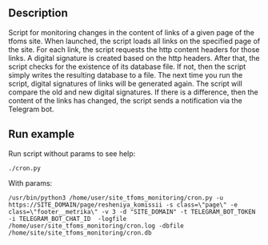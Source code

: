 ## Description

Script for monitoring changes in the content of links of a given page of the tfoms site.
When launched, the script loads all links on the specified page of the site. For each link, the script requests the http content headers for those links. A digital signature is created based on the http headers. After that, the script checks for the existence of its database file. If not, then the script simply writes the resulting database to a file. The next time you run the script, digital signatures of links will be generated again. The script will compare the old and new digital signatures. If there is a difference, then the content of the links has changed, the script sends a notification via the Telegram bot.

## Run example

Run script without params to see help:
```
./cron.py
```

With params:
```
/usr/bin/python3 /home/user/site_tfoms_monitoring/cron.py -u https://SITE_DOMAIN/page/resheniya_komissii -s class=\"page\" -e class=\"footer__metrika\" -v 3 -d "SITE_DOMAIN" -t TELEGRAM_BOT_TOKEN -i TELEGRAM_BOT_CHAT_ID  -logfile /home/user/site_tfoms_monitoring/cron.log -dbfile /home/site/site_tfoms_monitoring/cron.db  
```
